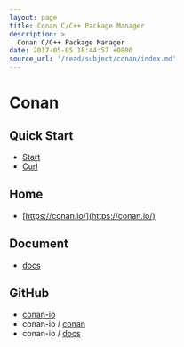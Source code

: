 ```yaml
---
layout: page
title: Conan C/C++ Package Manager
description: >
  Conan C/C++ Package Manager
date: 2017-05-05 18:44:57 +0800
source_url: '/read/subject/conan/index.md'
---
```


# Conan

## Quick Start

* [Start](start)
* [Curl](curl-simple)

## Home

* [https://conan.io/](https://conan.io/)


## Document

* [docs](http://docs.conan.io)

## GitHub

* [conan-io](https://github.com/conan-io)
* conan-io / [conan](https://github.com/conan-io/conan)
* conan-io / [docs](https://github.com/conan-io/docs)
